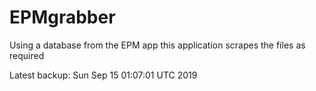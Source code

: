 # EPMgrabber
Using a database from the EPM app this application scrapes the files as required


Latest backup: Sun Sep 15 01:07:01 UTC 2019
